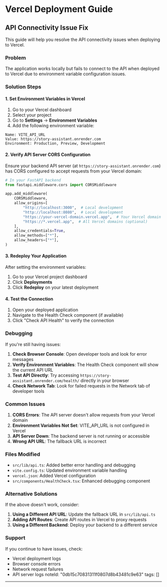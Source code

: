 # Vercel Deployment Guide

## API Connectivity Issue Fix

This guide will help you resolve the API connectivity issues when deploying to Vercel.

### Problem
The application works locally but fails to connect to the API when deployed to Vercel due to environment variable configuration issues.

### Solution Steps

#### 1. Set Environment Variables in Vercel

1. Go to your Vercel dashboard
2. Select your project
3. Go to **Settings** → **Environment Variables**
4. Add the following environment variable:

```
Name: VITE_API_URL
Value: https://story-assistant.onrender.com
Environment: Production, Preview, Development
```

#### 2. Verify API Server CORS Configuration

Ensure your backend API server (at `https://story-assistant.onrender.com`) has CORS configured to accept requests from your Vercel domain:

```python
# In your FastAPI backend
from fastapi.middleware.cors import CORSMiddleware

app.add_middleware(
    CORSMiddleware,
    allow_origins=[
        "http://localhost:3000",  # Local development
        "http://localhost:8080",  # Local development
        "https://your-vercel-domain.vercel.app",  # Your Vercel domain
        "https://*.vercel.app",  # All Vercel domains (optional)
    ],
    allow_credentials=True,
    allow_methods=["*"],
    allow_headers=["*"],
)
```

#### 3. Redeploy Your Application

After setting the environment variables:

1. Go to your Vercel project dashboard
2. Click **Deployments**
3. Click **Redeploy** on your latest deployment

#### 4. Test the Connection

1. Open your deployed application
2. Navigate to the Health Check component (if available)
3. Click "Check API Health" to verify the connection

### Debugging

If you're still having issues:

1. **Check Browser Console**: Open developer tools and look for error messages
2. **Verify Environment Variables**: The Health Check component will show the current API URL
3. **Test API Directly**: Try accessing `https://story-assistant.onrender.com/health/` directly in your browser
4. **Check Network Tab**: Look for failed requests in the Network tab of developer tools

### Common Issues

1. **CORS Errors**: The API server doesn't allow requests from your Vercel domain
2. **Environment Variables Not Set**: VITE_API_URL is not configured in Vercel
3. **API Server Down**: The backend server is not running or accessible
4. **Wrong API URL**: The fallback URL is incorrect

### Files Modified

- `src/lib/api.ts`: Added better error handling and debugging
- `vite.config.ts`: Updated environment variable handling
- `vercel.json`: Added Vercel configuration
- `src/components/HealthCheck.tsx`: Enhanced debugging component

### Alternative Solutions

If the above doesn't work, consider:

1. **Using a Different API URL**: Update the fallback URL in `src/lib/api.ts`
2. **Adding API Routes**: Create API routes in Vercel to proxy requests
3. **Using a Different Backend**: Deploy your backend to a different service

### Support

If you continue to have issues, check:
- Vercel deployment logs
- Browser console errors
- Network request failures
- API server logs
noteId: "0db15c70831311f0807d8b43481c9e63"
tags: []

---

